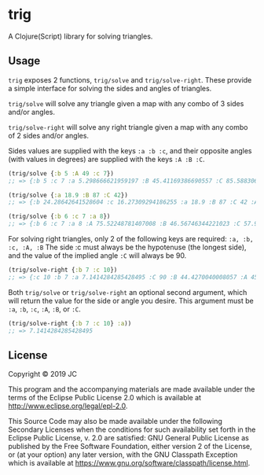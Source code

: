 # trig

A Clojure(Script) library for solving triangles.

## Usage
`trig` exposes 2 functions, `trig/solve` and `trig/solve-right`. These provide a simple interface for solving the sides and angles of triangles.

`trig/solve` will solve any triangle given a map with any combo of 3 sides and/or angles.

`trig/solve-right` will solve any right triangle given a map with any combo of 2 sides and/or angles.

Sides values are supplied with the keys `:a :b :c`, and their opposite angles (with values in degrees) are supplied with the keys `:A :B :C`.

```clojure
(trig/solve {:b 5 :A 49 :c 7})
;; => {:b 5 :c 7 :a 5.298666621959197 :B 45.41169386690557 :C 85.58830613309442 :A 49 :type :SAS}

(trig/solve {:a 18.9 :B 87 :C 42})
;; => {:b 24.28642641528604 :c 16.27309294186255 :a 18.9 :B 87 :C 42 :A 51 :type :ASA})

(trig/solve {:b 6 :c 7 :a 8})
;; => {:b 6 :c 7 :a 8 :A 75.52248781407008 :B 46.56746344221023 :C 57.9100487437197 :type :SSS})
```

For solving right triangles, only 2 of the following keys are required:
`:a, :b, :c, :A, :B`
The side :c must always be the hypotenuse (the longest side), and the value of the implied angle `:C` will always be 90.

```clojure
(trig/solve-right {:b 7 :c 10})
;; => {:c 10 :b 7 :a 7.1414284285428495 :C 90 :B 44.4270040008057 :A 45.5729959991943 :type :SSA}
```

Both `trig/solve` or `trig/solve-right` an optional second argument, which will return the value for the side or angle you desire. This argument must be `:a`, `:b`, `:c`, `:A`, `:B`, or `:C`.

```clojure
(trig/solve-right {:b 7 :c 10} :a))
;; => 7.1414284285428495
```

## License

Copyright © 2019 JC

This program and the accompanying materials are made available under the
terms of the Eclipse Public License 2.0 which is available at
http://www.eclipse.org/legal/epl-2.0.

This Source Code may also be made available under the following Secondary
Licenses when the conditions for such availability set forth in the Eclipse
Public License, v. 2.0 are satisfied: GNU General Public License as published by
the Free Software Foundation, either version 2 of the License, or (at your
option) any later version, with the GNU Classpath Exception which is available
at https://www.gnu.org/software/classpath/license.html.
